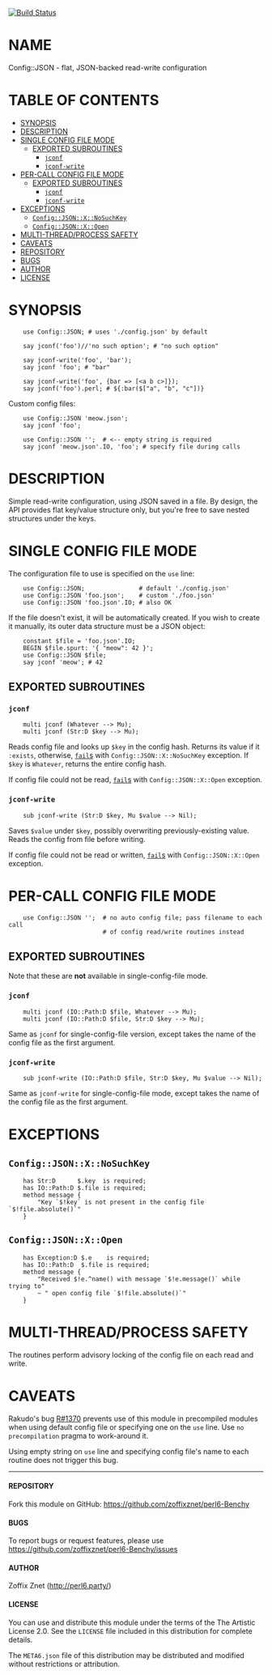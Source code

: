 [![Build Status](https://travis-ci.org/pero6-community-modules/perl6-Config-JSON.svg)](https://travis-ci.org/perl6-community-modules/perl6-Config-JSON)

# NAME

Config::JSON - flat, JSON-backed read-write configuration

# TABLE OF CONTENTS
- [SYNOPSIS](#synopsis)
- [DESCRIPTION](#description)
- [SINGLE CONFIG FILE MODE](#single-config-file-mode)
    - [EXPORTED SUBROUTINES](#exported-subroutines)
        - [`jconf`](#jconf)
        - [`jconf-write`](#jconf-write)
- [PER-CALL CONFIG FILE MODE](#per-call-config-file-mode)
    - [EXPORTED SUBROUTINES](#exported-subroutines-1)
        - [`jconf`](#jconf-1)
        - [`jconf-write`](#jconf-write-1)
- [EXCEPTIONS](#exceptions)
    - [`Config::JSON::X::NoSuchKey`](#configjsonxnosuchkey)
    - [`Config::JSON::X::Open`](#configjsonxopen)
- [MULTI-THREAD/PROCESS SAFETY](#multi-threadprocess-safety)
- [CAVEATS](#caveats)
- [REPOSITORY](#repository)
- [BUGS](#bugs)
- [AUTHOR](#author)
- [LICENSE](#license)

# SYNOPSIS

```perl6
    use Config::JSON; # uses './config.json' by default

    say jconf('foo')//'no such option'; # "no such option"

    say jconf-write('foo', 'bar');
    say jconf 'foo'; # "bar"

    say jconf-write('foo', {bar => [<a b c>]});
    say jconf('foo').perl; # ${:bar($["a", "b", "c"])}
```

Custom config files:

```perl6
    use Config::JSON 'meow.json';
    say jconf 'foo';
```

```perl6
    use Config::JSON '';  # <-- empty string is required
    say jconf 'meow.json'.IO, 'foo'; # specify file during calls
```

# DESCRIPTION

Simple read-write configuration, using JSON saved in a file. By design, the
API provides flat key/value structure only, but you're free to save nested
structures under the keys.

# SINGLE CONFIG FILE MODE

The configuration file to use is specified on the `use` line:

```perl6
    use Config::JSON;               # default './config.json'
    use Config::JSON 'foo.json';    # custom './foo.json'
    use Config::JSON 'foo.json'.IO; # also OK
```

If the file doesn't exist, it will be automatically created. If you wish to
create it manually, its outer data structure must be a JSON object:

```perl6
    constant $file = 'foo.json'.IO;
    BEGIN $file.spurt: '{ "meow": 42 }';
    use Config::JSON $file;
    say jconf 'meow'; # 42
```

## EXPORTED SUBROUTINES

### `jconf`

```perl6
    multi jconf (Whatever --> Mu);
    multi jconf (Str:D $key --> Mu);
```

Reads config file and looks up `$key` in the config hash. Returns its value
if it `:exists`, otherwise, [`fail`s](https://docs.perl6.org/routine/fail)
with `Config::JSON::X::NoSuchKey` exception. If `$key` is `Whatever`, returns
the entire config hash.

If config file could not be read, [`fail`s](https://docs.perl6.org/routine/fail)
with `Config::JSON::X::Open` exception.

### `jconf-write`

```perl6
    sub jconf-write (Str:D $key, Mu $value --> Nil);
```

Saves `$value` under `$key`, possibly overwriting previously-existing value.
Reads the config from file before writing.

If config file could not be read or written,
[`fail`s](https://docs.perl6.org/routine/fail)
with `Config::JSON::X::Open` exception.

# PER-CALL CONFIG FILE MODE

```
    use Config::JSON '';  # no auto config file; pass filename to each call
                          # of config read/write routines instead
```

## EXPORTED SUBROUTINES

Note that these are **not** available in single-config-file mode.

### `jconf`

```perl6
    multi jconf (IO::Path:D $file, Whatever --> Mu);
    multi jconf (IO::Path:D $file, Str:D $key --> Mu);
```

Same as `jconf` for single-config-file version, except takes the
name of the config file as the first argument.

### `jconf-write`

```perl6
    sub jconf-write (IO::Path:D $file, Str:D $key, Mu $value --> Nil);
```

Same as `jconf-write` for single-config-file mode, except takes the
name of the config file as the first argument.

# EXCEPTIONS

## `Config::JSON::X::NoSuchKey`

```perl6
    has Str:D      $.key  is required;
    has IO::Path:D $.file is required;
    method message {
        "Key `$!key` is not present in the config file `$!file.absolute()`"
    }
```

## `Config::JSON::X::Open`

```perl6
    has Exception:D $.e    is required;
    has IO::Path:D  $.file is required;
    method message {
        "Received $!e.^name() with message `$!e.message()` while trying to"
        ~ " open config file `$!file.absolute()`"
    }
```

# MULTI-THREAD/PROCESS SAFETY

The routines perform advisory locking of the config file on each read and write.

# CAVEATS

Rakudo's bug [R#1370](https://github.com/rakudo/rakudo/issues/1370) prevents
use of this module in precompiled modules when using default config file
or specifying one on the `use` line. Use `no precompilation`
pragma to work-around it.

Using empty string on `use` line and specifying config file's name to each
routine does not trigger this bug.

-----

#### REPOSITORY

Fork this module on GitHub:
https://github.com/zoffixznet/perl6-Benchy

#### BUGS

To report bugs or request features, please use
https://github.com/zoffixznet/perl6-Benchy/issues

#### AUTHOR

Zoffix Znet (http://perl6.party/)

#### LICENSE

You can use and distribute this module under the terms of the
The Artistic License 2.0. See the `LICENSE` file included in this
distribution for complete details.

The `META6.json` file of this distribution may be distributed and modified
without restrictions or attribution.
